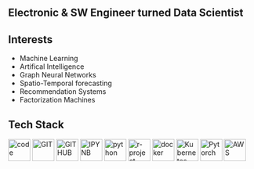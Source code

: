 ## Electronic & SW Engineer turned Data Scientist

## Interests
- Machine Learning
- Artifical Intelligence
- Graph Neural Networks
- Spatio-Temporal forecasting
- Recommendation Systems
- Factorization Machines

## Tech Stack

<p>
<img src="https://www.vectorlogo.zone/logos/visualstudio_code/visualstudio_code-icon.svg" alt="code" width="45" height="45"/>

<img src="https://www.vectorlogo.zone/logos/git-scm/git-scm-icon.svg" alt="GIT" width="45" height="45"/>

<img src="https://www.vectorlogo.zone/logos/github/github-tile.svg" alt="GITHUB" width="45" height="45"/>

<img src="https://www.vectorlogo.zone/logos/jupyter/jupyter-icon.svg" alt="IPYNB" width="45" height="45"/>

<img src="https://www.vectorlogo.zone/logos/python/python-icon.svg" alt="python" width="45" height="45"/>

<img src="https://www.vectorlogo.zone/logos/r-project/r-project-icon.svg" alt="r-project" width="45" height="45"/>

<img src="https://www.vectorlogo.zone/logos/docker/docker-icon.svg" alt="docker" width="45" height="45"/>

<img src="https://www.vectorlogo.zone/logos/kubernetes/kubernetes-icon.svg" alt="Kubernetes" width="45" height="45"/>

<img src="https://www.vectorlogo.zone/logos/pytorch/pytorch-icon.svg" alt="Pytorch" width="45" height="45"/>

<img src="https://www.vectorlogo.zone/logos/amazon_aws/amazon_aws-icon.svg" alt="AWS" width="45" height="45"/>
</p>
